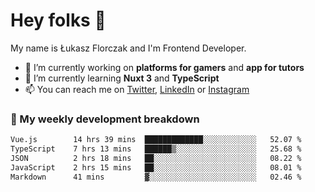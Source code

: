 # Hey folks 👋

My name is Łukasz Florczak and I'm Frontend Developer. 

- 🔭 I’m currently working on **platforms for gamers** and **app for tutors**
- 🌱 I’m currently learning **Nuxt 3** and **TypeScript**
- 📫 You can reach me on [Twitter](https://twitter.com/lukaszflorczak), [LinkedIn](https://pl.linkedin.com/in/lukasz-florczak) or [Instagram](https://instagram.com/lukaszflorczak)


### 🧮 My weekly development breakdown

<!--START_SECTION:waka-->

```txt
Vue.js        14 hrs 39 mins  █████████████░░░░░░░░░░░░   52.07 %
TypeScript    7 hrs 13 mins   ██████▒░░░░░░░░░░░░░░░░░░   25.68 %
JSON          2 hrs 18 mins   ██░░░░░░░░░░░░░░░░░░░░░░░   08.22 %
JavaScript    2 hrs 15 mins   ██░░░░░░░░░░░░░░░░░░░░░░░   08.01 %
Markdown      41 mins         ▓░░░░░░░░░░░░░░░░░░░░░░░░   02.46 %
```

<!--END_SECTION:waka-->

<!--
**lukaszflorczak/lukaszflorczak** is a ✨ _special_ ✨ repository because its `README.md` (this file) appears on your GitHub profile.

Here are some ideas to get you started:

- 🔭 I’m currently working on ...
- 🌱 I’m currently learning ...
- 👯 I’m looking to collaborate on ...
- 🤔 I’m looking for help with ...
- 💬 Ask me about ...
- 📫 How to reach me: ...
- 😄 Pronouns: ...
- ⚡ Fun fact: ...
-->

